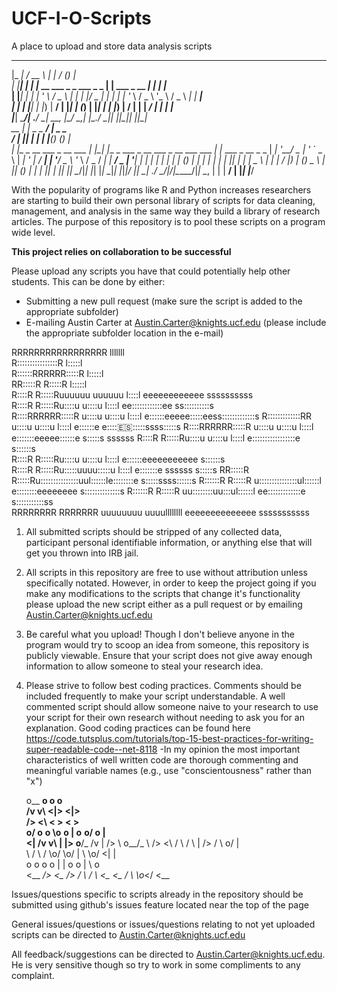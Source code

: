 # UCF-I-O-Scripts
A place to upload and store data analysis scripts

  _____       ____                                   _                      __ _ _           
 |_   _|     / __ \                                 | |                    / _(_) |          
   | |______| |  | |_ __   ___   _   _  ___  _   _  | |__   ___ _ __   ___| |_ _| |_         
   | |______| |  | | '_ \ / _ \ | | | |/ _ \| | | | | '_ \ / _ \ '_ \ / _ \  _| | __|        
  _| |_     | |__| | |_) |  __/ | |_| | (_) | |_| | | |_) |  __/ | | |  __/ | | | |_         
 |_____|     \____/| .__/ \___|  \__, |\___/ \__,_| |_.__/ \___|_| |_|\___|_| |_|\__|        
   __              | |      _   _ __/ |                                _ _                   
  / _|             |_|     | | | |___(_)                              (_) |                  
 | |_ _ __ ___  _ __ ___   | |_| |__  _ ___   _ __ ___ _ __   ___  ___ _| |_ ___  _ __ _   _ 
 |  _| '__/ _ \| '_ ` _ \  | __| '_ \| / __| | '__/ _ \ '_ \ / _ \/ __| | __/ _ \| '__| | | |
 | | | | | (_) | | | | | | | |_| | | | \__ \ | | |  __/ |_) | (_) \__ \ | || (_) | |  | |_| |
 |_| |_|  \___/|_| |_| |_|  \__|_| |_|_|___/ |_|  \___| .__/ \___/|___/_|\__\___/|_|   \__, |
                                                      | |                               __/ |
                                                      |_|                              |___/ 

With the popularity of programs like R and Python increases researchers are starting to build their own personal library of scripts 
for data cleaning, management, and analysis in the same way they build a library of research articles. 
The purpose of this repository is to pool these scripts on a program wide level. 

******************************This project relies on collaboration to be successful******************************

Please upload any scripts you have that could potentially help other students.
This can be done by either:
  - Submitting a new pull request (make sure the script is added to the appropriate subfolder)
  - E-mailing Austin Carter at Austin.Carter@knights.ucf.edu (please include the appropriate subfolder location in the e-mail)


                                                                                   
                                                                                   
RRRRRRRRRRRRRRRRR                     lllllll                                      
R::::::::::::::::R                    l:::::l                                      
R::::::RRRRRR:::::R                   l:::::l                                      
RR:::::R     R:::::R                  l:::::l                                      
  R::::R     R:::::Ruuuuuu    uuuuuu   l::::l     eeeeeeeeeeee        ssssssssss   
  R::::R     R:::::Ru::::u    u::::u   l::::l   ee::::::::::::ee    ss::::::::::s  
  R::::RRRRRR:::::R u::::u    u::::u   l::::l  e::::::eeeee:::::eess:::::::::::::s 
  R:::::::::::::RR  u::::u    u::::u   l::::l e::::::e     e:::::es::::::ssss:::::s
  R::::RRRRRR:::::R u::::u    u::::u   l::::l e:::::::eeeee::::::e s:::::s  ssssss 
  R::::R     R:::::Ru::::u    u::::u   l::::l e:::::::::::::::::e    s::::::s      
  R::::R     R:::::Ru::::u    u::::u   l::::l e::::::eeeeeeeeeee        s::::::s   
  R::::R     R:::::Ru:::::uuuu:::::u   l::::l e:::::::e           ssssss   s:::::s 
RR:::::R     R:::::Ru:::::::::::::::uul::::::le::::::::e          s:::::ssss::::::s
R::::::R     R:::::R u:::::::::::::::ul::::::l e::::::::eeeeeeee  s::::::::::::::s 
R::::::R     R:::::R  uu::::::::uu:::ul::::::l  ee:::::::::::::e   s:::::::::::ss  
RRRRRRRR     RRRRRRR    uuuuuuuu  uuuullllllll    eeeeeeeeeeeeee    sssssssssss    
                                                                                   
                                                                                   
1. All submitted scripts should be stripped of any collected data, participant personal identifiable information, or anything else that will get you thrown into IRB jail.

2. All scripts in this repository are free to use without attribution unless specifically notated. However, in order to keep the project going if you make any modifications to the scripts that change it's functionality please upload the new script either as a pull request or by emailing Austin.Carter@knights.ucf.edu

3. Be careful what you upload! Though I don't believe anyone in the program would try to scoop an idea from someone, this repository is publicly viewable. Ensure that your script does not give away enough information to allow someone to steal your research idea.

4. Please strive to follow best coding practices. Comments should be included frequently to make your script understandable. A well commented script should allow someone naive to your research to use your script for their own research without needing to ask you for an explanation. Good coding practices can be found here https://code.tutsplus.com/tutorials/top-15-best-practices-for-writing-super-readable-code--net-8118
  -In my opinion the most important characteristics of well written code are thorough commenting and meaningful variable names (e.g.,      use "conscientousness" rather than "x")
                                                                                   
 
      o__ __o                             o                               o     
     /v     v\                           <|>                             <|>    
    />       <\                          < >                             < >    
  o/               o__ __o    \o__ __o    |         o__ __o/      __o__   |     
 <|               /v     v\    |     |>   o__/_    /v     |      />  \    o__/_ 
  \\             />       <\  / \   / \   |       />     / \   o/         |     
    \         /  \         /  \o/   \o/   |       \      \o/  <|          |     
     o       o    o       o    |     |    o        o      |    \\         o     
     <\__ __/>    <\__ __/>   / \   / \   <\__     <\__  / \    _\o__</   <\__  
                                                                                
                                                                                
Issues/questions specific to scripts already in the repository should be submitted using github's issues feature located near the top of the page

General issues/questions or issues/questions relating to not yet uploaded scripts can be directed to Austin.Carter@knights.ucf.edu

All feedback/suggestions can be directed to Austin.Carter@knights.ucf.edu. He is very sensitive though so try to work in some compliments to any complaint.
                                                                                  
                                                                                   
                                                                                
